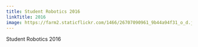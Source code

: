 ```yaml
---
title: Student Robotics 2016
linkTitle: 2016
image: https://farm2.staticflickr.com/1466/26707090961_9b44a94f31_o_d.jpg
---
```


Student Robotics 2016
